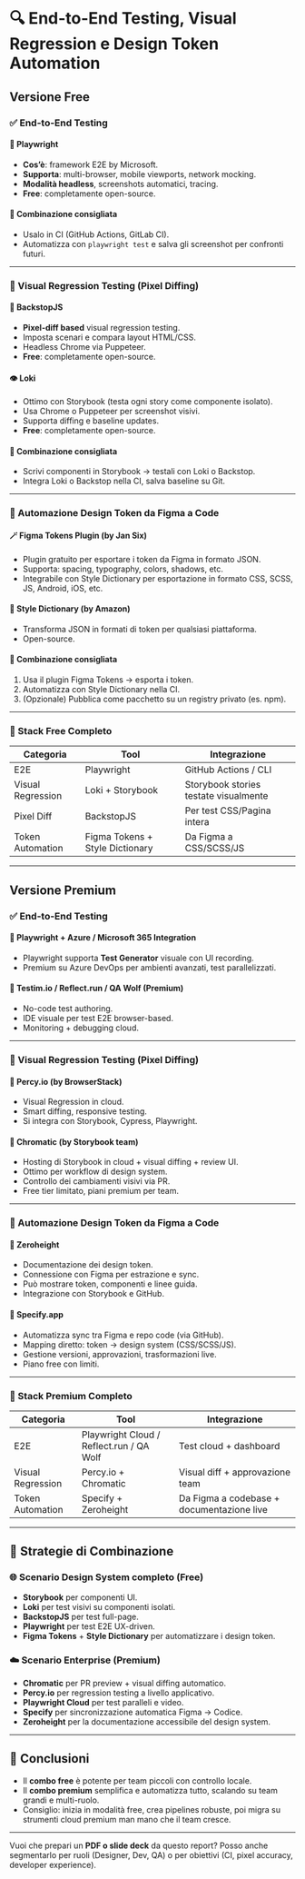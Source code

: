 # **🔍 End-to-End Testing, Visual Regression e Design Token Automation**

## **Versione Free**

### ✅ End-to-End Testing

#### 🧪 **Playwright**

- **Cos’è**: framework E2E by Microsoft.
- **Supporta**: multi-browser, mobile viewports, network mocking.
- **Modalità headless**, screenshots automatici, tracing.
- **Free**: completamente open-source.

#### 🔄 **Combinazione consigliata**

- Usalo in CI (GitHub Actions, GitLab CI).
- Automatizza con `playwright test` e salva gli screenshot per confronti futuri.

---

### 🎨 Visual Regression Testing (Pixel Diffing)

#### 🧊 **BackstopJS**

- **Pixel-diff based** visual regression testing.
- Imposta scenari e compara layout HTML/CSS.
- Headless Chrome via Puppeteer.
- **Free**: completamente open-source.

#### 👁️ **Loki**

- Ottimo con Storybook (testa ogni story come componente isolato).
- Usa Chrome o Puppeteer per screenshot visivi.
- Supporta diffing e baseline updates.
- **Free**: completamente open-source.

#### 🔄 **Combinazione consigliata**

- Scrivi componenti in Storybook → testali con Loki o Backstop.
- Integra Loki o Backstop nella CI, salva baseline su Git.

---

### 🧬 Automazione Design Token da Figma a Code

#### 🪄 **Figma Tokens Plugin** (by Jan Six)

- Plugin gratuito per esportare i token da Figma in formato JSON.
- Supporta: spacing, typography, colors, shadows, etc.
- Integrabile con Style Dictionary per esportazione in formato CSS, SCSS, JS, Android, iOS, etc.

#### 🧰 **Style Dictionary (by Amazon)**

- Transforma JSON in formati di token per qualsiasi piattaforma.
- Open-source.

#### 🔄 **Combinazione consigliata**

1. Usa il plugin Figma Tokens → esporta i token.
2. Automatizza con Style Dictionary nella CI.
3. (Opzionale) Pubblica come pacchetto su un registry privato (es. npm).

---

### 🧩 Stack Free Completo

| Categoria         | Tool                            | Integrazione                          |
| ----------------- | ------------------------------- | ------------------------------------- |
| E2E               | Playwright                      | GitHub Actions / CLI                  |
| Visual Regression | Loki + Storybook                | Storybook stories testate visualmente |
| Pixel Diff        | BackstopJS                      | Per test CSS/Pagina intera            |
| Token Automation  | Figma Tokens + Style Dictionary | Da Figma a CSS/SCSS/JS                |

---

## **Versione Premium**

### ✅ End-to-End Testing

#### 🧪 **Playwright + Azure / Microsoft 365 Integration**

- Playwright supporta **Test Generator** visuale con UI recording.
- Premium su Azure DevOps per ambienti avanzati, test parallelizzati.

#### 🧪 **Testim.io / Reflect.run / QA Wolf (Premium)**

- No-code test authoring.
- IDE visuale per test E2E browser-based.
- Monitoring + debugging cloud.

---

### 🎨 Visual Regression Testing (Pixel Diffing)

#### 🎯 **Percy.io (by BrowserStack)**

- Visual Regression in cloud.
- Smart diffing, responsive testing.
- Si integra con Storybook, Cypress, Playwright.

#### 🌈 **Chromatic (by Storybook team)**

- Hosting di Storybook in cloud + visual diffing + review UI.
- Ottimo per workflow di design system.
- Controllo dei cambiamenti visivi via PR.
- Free tier limitato, piani premium per team.

---

### 🧬 Automazione Design Token da Figma a Code

#### 🧠 **Zeroheight**

- Documentazione dei design token.
- Connessione con Figma per estrazione e sync.
- Può mostrare token, componenti e linee guida.
- Integrazione con Storybook e GitHub.

#### 🧩 **Specify.app**

- Automatizza sync tra Figma e repo code (via GitHub).
- Mapping diretto: token → design system (CSS/SCSS/JS).
- Gestione versioni, approvazioni, trasformazioni live.
- Piano free con limiti.

---

### 🧩 Stack Premium Completo

| Categoria         | Tool                                     | Integrazione                              |
| ----------------- | ---------------------------------------- | ----------------------------------------- |
| E2E               | Playwright Cloud / Reflect.run / QA Wolf | Test cloud + dashboard                    |
| Visual Regression | Percy.io + Chromatic                     | Visual diff + approvazione team           |
| Token Automation  | Specify + Zeroheight                     | Da Figma a codebase + documentazione live |

---

## 🚀 Strategie di Combinazione

### 🌐 Scenario Design System completo (Free)

- **Storybook** per componenti UI.
- **Loki** per test visivi su componenti isolati.
- **BackstopJS** per test full-page.
- **Playwright** per test E2E UX-driven.
- **Figma Tokens** + **Style Dictionary** per automatizzare i design token.

### ☁️ Scenario Enterprise (Premium)

- **Chromatic** per PR preview + visual diffing automatico.
- **Percy.io** per regression testing a livello applicativo.
- **Playwright Cloud** per test paralleli e video.
- **Specify** per sincronizzazione automatica Figma → Codice.
- **Zeroheight** per la documentazione accessibile del design system.

---

## 🧠 Conclusioni

- Il **combo free** è potente per team piccoli con controllo locale.
- Il **combo premium** semplifica e automatizza tutto, scalando su team grandi e multi-ruolo.
- Consiglio: inizia in modalità free, crea pipelines robuste, poi migra su strumenti cloud premium man mano che il team cresce.

---

Vuoi che prepari un **PDF o slide deck** da questo report? Posso anche segmentarlo per ruoli (Designer, Dev, QA) o per obiettivi (CI, pixel accuracy, developer experience).
